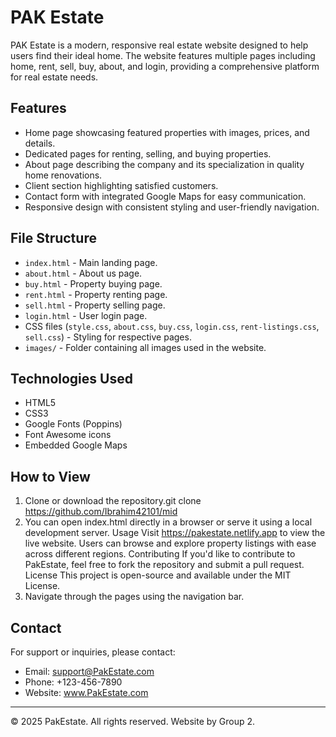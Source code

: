 # PAK Estate

PAK Estate is a modern, responsive real estate website designed to help users find their ideal home. The website features multiple pages including home, rent, sell, buy, about, and login, providing a comprehensive platform for real estate needs.

## Features

- Home page showcasing featured properties with images, prices, and details.
- Dedicated pages for renting, selling, and buying properties.
- About page describing the company and its specialization in quality home renovations.
- Client section highlighting satisfied customers.
- Contact form with integrated Google Maps for easy communication.
- Responsive design with consistent styling and user-friendly navigation.

## File Structure

- `index.html` - Main landing page.
- `about.html` - About us page.
- `buy.html` - Property buying page.
- `rent.html` - Property renting page.
- `sell.html` - Property selling page.
- `login.html` - User login page.
- CSS files (`style.css`, `about.css`, `buy.css`, `login.css`, `rent-listings.css`, `sell.css`) - Styling for respective pages.
- `images/` - Folder containing all images used in the website.

## Technologies Used

- HTML5
- CSS3
- Google Fonts (Poppins)
- Font Awesome icons
- Embedded Google Maps

## How to View

1. Clone or download the repository.git clone https://github.com/Ibrahim42101/mid
2. You can open index.html directly in a browser or serve it using a local development server. Usage Visit https://pakestate.netlify.app to view the live website. Users can browse and explore property listings with ease across different regions. Contributing If you'd like to contribute to PakEstate, feel free to fork the repository and submit a pull request. License This project is open-source and available under the MIT License.
3. Navigate through the pages using the navigation bar.

## Contact

For support or inquiries, please contact:

- Email: support@PakEstate.com
- Phone: +123-456-7890
- Website: www.PakEstate.com

---

© 2025 PakEstate. All rights reserved. Website by Group 2.
